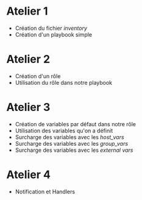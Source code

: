 # Atelier 1

* Création du fichier *inventory*
* Création d'un playbook simple

# Atelier 2

* Création d'un rôle
* Utilisation du rôle dans notre playbook

# Atelier 3

* Création de variables par défaut dans notre rôle
* Utilisation des variables qu'on a définit
* Surcharge des variables avec les *host_vars*
* Surcharge des variables avec les *group_vars*
* Surcharge des variables avec les *external vars*

# Atelier 4

* Notification et Handlers
